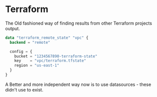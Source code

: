 # Terraform

The Old fashioned way of finding results from other Terraform projects output.

```terraform
data "terraform_remote_state" "vpc" {
  backend = "remote"

  config = {
    bucket = "1234567890-terraform-state"
    key    = "vpc/terraform.tfstate"
    region = "us-east-1"
  }
}
```

A Better and more independent way now is to use datasources - these didn't use to exist.
